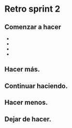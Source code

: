 # Retro sprint 2

## Comenzar a hacer

-
- 
-
-


## Hacer más.

## Continuar haciendo.

## Hacer menos.

## Dejar de hacer.
